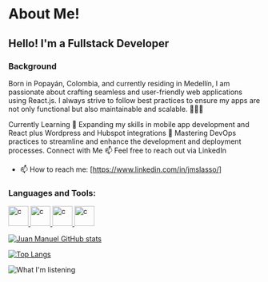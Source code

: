 <h1>About Me!</h1>

<h2>Hello! I'm a Fullstack Developer</h2>
<h3>Background</h3>
Born in Popayán, Colombia, and currently residing in Medellín, I am passionate about crafting seamless and user-friendly web applications using React.js. I always strive to follow best practices to ensure my apps are not only functional but also maintainable and scalable. 👋🧑‍💻

Currently Learning
🌱 Expanding my skills in mobile app development and React plus Wordpress and Hubspot integrations
🌱 Mastering DevOps practices to streamline and enhance the development and deployment processes.
Connect with Me
📫 Feel free to reach out via LinkedIn
- 📫 How to reach me:
  [https://www.linkedin.com/in/jmslasso/]
  
 <h3 align="left">Languages and Tools:</h3>
<p align="left"> 
   <a href="https://es.reactjs.org/" target="_blank"> 
     <img src="https://upload.wikimedia.org/wikipedia/commons/a/a7/React-icon.svg" alt="c" width="40" height="40"/> 
   </a> 
   <a href="https://developer.mozilla.org/es/docs/Web/CSS" target="_blank"> 
     <img src="https://upload.wikimedia.org/wikipedia/commons/d/d5/CSS3_logo_and_wordmark.svg" alt="c" width="40" height="40"/> 
   </a> 
   <a href="https://developer.mozilla.org/es/docs/Web/HTML" target="_blank"> 
     <img src="https://upload.wikimedia.org/wikipedia/commons/6/61/HTML5_logo_and_wordmark.svg" alt="c" width="40" height="40"/> 
   </a>
  <a href="https://developer.mozilla.org/es/docs/Web/JavaScript" target="_blank"> 
     <img src="https://cdn.worldvectorlogo.com/logos/logo-javascript.svg" alt="c" width="40" height="40"/> 
   </a>
</p>

[![Juan Manuel GitHub stats](https://github-readme-stats.vercel.app/api?username=jmslasso&show_icons=true&theme=radical)](https://github.com/jmslasso/github-readme-stats)

[![Top Langs](https://github-readme-stats.vercel.app/api/top-langs/?username=jmslasso&layout=compact)](https://github.com/jmslasso/github-readme-stats)

![What I'm listening](https://spotify-recently-played-readme.vercel.app/api?user=zusz8nhfg18r83ss7td7gcnxz&unique={true|1|on|yes})
